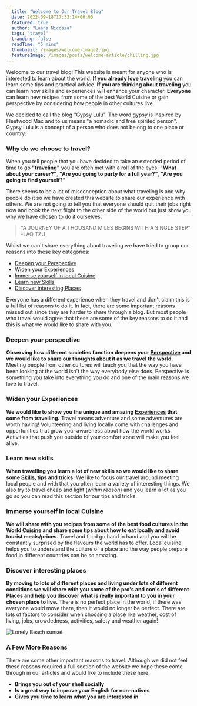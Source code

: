 ```yaml
---
  title: "Welcome to Our Travel Blog"
  date: 2022-09-18T17:33:14+06:00
  featured: true
  author: "Luana Nicosia"
  tags: "travel"
  tranding: false
  readTime: "5 mins"
  thumbnail: /images/welcome-image2.jpg
  featureImage: /images/posts/welcome-article/chilling.jpg
---
```


Welcome to our travel blog! This website is meant for anyone who is interested to learn about the world. **If you already love traveling** you can learn some tips and practical advice. **If you are thinking about traveling** you can learn how skills and experiences will enhance your character. **Everyone** can learn new recipes from some of the best World Cuisine or gain perspective by considering how people in other cultures live.

We decided to call the blog "Gypsy Lulu". The word gypsy is inspired by Fleetwood Mac and to us means "a nomadic and free spirited person". Gypsy Lulu is a concept of a person who does not belong to one place or country.

### Why do we choose to travel?

When you tell people that you have decided to take an extended period of time to go **"traveling"** you are often met with a roll of the eyes: **"What about your career?"**, **"Are you going to party for a full year?"**, **"Are you going to find yourself?"**

There seems to be a lot of misconception about what traveling is and why people do it so we have created this website to share our experience with others. We are not going to tell you that everyone should quit their jobs right now and book the next flight to the other side of the world but just show you why we have chosen to do it ourselves.

> "A JOURNEY OF A THOUSAND MILES BEGINS WITH A SINGLE STEP"
-LAO TZU

Whilst we can't share everything about traveling we have tried to group our reasons into these key categories:

- [Deepen your Perspective]()
- [Widen your Experiences]()
- [Immerse yourself in local Cuisine]()
- [Learn new Skills]()
- [Discover interesting Places]()

Everyone has a different experience when they travel and don't claim this is a full list of reasons to do it. In fact, there are some important reasons missed out since they are harder to share through a blog. But most people who travel would agree that these are some of the key reasons to do it and this is what we would like to share with you.

### Deepen your perspective

**Observing how different societies function deepens your [Perspective]() and we would like to share our thoughts about it as we travel the world.** Meeting people from other cultures will teach you that the way you have been looking at the world isn't the way everybody else does. Perspective is something you take into everything you do and one of the main reasons we love to travel.

### Widen your Experiences

**We would like to show you the unique and amazing [Experiences]() that come from travelling.** Travel means adventure and some adventures are worth having! Volunteering and living locally come with challenges and opportunities that grow your awareness about how the world works. Activities that push you outside of your comfort zone will make you feel alive.

### Learn new skills

**When travelling you learn a lot of new skills so we would like to share some [Skills](), tips and tricks.** We like to focus our travel around meeting local people and with that you often learn a variety of interesting things. We also try to travel cheap and light (*within reason*) and you learn a lot as you go so you can read this section for our tips and tricks.

### Immerse yourself in local Cuisine

**We will share with you recipes from some of the best food cultures in the World [Cuisine]() and share some tips about how to eat locally and avoid tourist meals/prices.** Travel and food go hand in hand and you will be constantly surprised by the flavours the world has to offer. Local cuisine helps you to understand the culture of a place and the way people prepare food in different countries can be so amazing.

### Discover interesting places

**By moving to lots of different places and living under lots of different conditions we will share with you some of the pro's and con's of different [Places]() and help you discover what is really important to you in your chosen place to live.** There is no perfect place in the world, if there was everyone would move there, then it would no longer be perfect. There are lots of factors to consider when choosing a place like weather, cost of living, jobs, crowdedness, activities, safety and weather again!

![Lonely Beach sunset](/images/posts/welcome-article/lonely-beach2.jpg)

### A Few More Reasons

There are some other important reasons to travel. Although we did not feel these reasons required a full section of the website we hope these come through in our articles and would like to include these here:

- **Brings you out of your shell socially**
- **Is a great way to improve your English for non-natives**
- **Gives you time to learn what you are interested in**